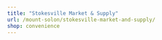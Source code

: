 ```yaml
---
title: "Stokesville Market & Supply"
url: /mount-solon/stokesville-market-and-supply/
shop: convenience
---
```


